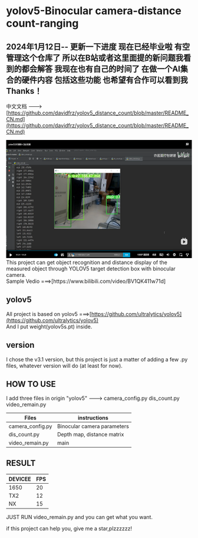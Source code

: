 # yolov5-Binocular camera-distance count-ranging
## 2024年1月12日-- 更新一下进度 现在已经毕业啦 有空管理这个仓库了  所以在B站或者这里面提的新问题我看到的都会解答 我现在也有自己的时间了 在做一个AI集合的硬件内容 包括这些功能 也希望有合作可以看到我 Thanks！
中文文档 --->[https://github.com/davidfrz/yolov5_distance_count/blob/master/README_CN.md](https://github.com/davidfrz/yolov5_distance_count/blob/master/README_CN.md)<br>
<div align="left"> <img src="./pic/1.png" height="320"> </div>
This project can get object recognition and distance display of the measured object through YOLOV5 target detection box with binocular camera.<br>
Sample Vedio ===>[https://www.bilibili.com/video/BV1QK411w71d]<br>

## yolov5
All project is based on yolov5 ===>[https://github.com/ultralytics/yolov5](https://github.com/ultralytics/yolov5)<br>
And I put weight(yolov5s.pt)  inside.

## version
I chose the v3.1 version, but this project is just a matter of adding a few .py files, whatever version will do (at least for now).

## HOW TO USE
I add three files in origin "yolov5" --->
camera_config.py
dis_count.py
video_remain.py

|Files|instructions|
|----|----|
|camera_config.py|Binocular camera parameters|
|dis_count.py|Depth map, distance matrix|
|video_remain.py|main|

## RESULT
|DEVICEE|FPS|
|----|----|
|1650|20|
|TX2|12|
|NX|15|

JUST RUN video_remain.py and you can get what you want.

if this project can help you, give me a star,plzzzzzz! 
